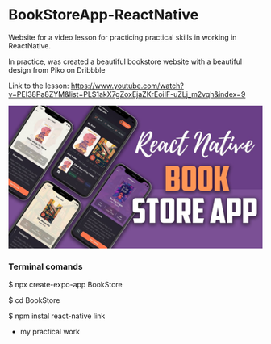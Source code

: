 # BookStoreApp-ReactNative

Website for a video lesson for practicing practical skills in working in ReactNative. </p>
In practice, was created a beautiful bookstore website with a beautiful design from Piko on Dribbble</p>
Link to the lesson: https://www.youtube.com/watch?v=PEI38Pa8ZYM&list=PLS1akX7gZoxEjaZKrEoiIF-uZLj_m2vqh&index=9

![Alt text](image.png)


<h3>Terminal comands</h3>
<p>$ npx create-expo-app BookStore</p>
<p>$ cd BookStore</p>
<p>$ npm instal react-native link</p>


* my practical work